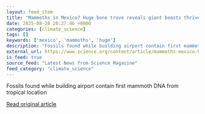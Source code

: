```yaml
---
layout: feed_item
title: "Mammoths in Mexico? Huge bone trove reveals giant beasts thrived in warmth, too"
date: 2025-08-28 20:27:46 +0000
categories: [climate_science]
tags: []
keywords: ['mexico', 'mammoths', 'huge']
description: "Fossils found while building airport contain first mammoth DNA from tropical location"
external_url: https://www.science.org/content/article/mammoths-mexico-huge-bone-trove-reveals-giant-beasts-thrived-warmth-too
is_feed: true
source_feed: "Latest News from Science Magazine"
feed_category: "climate_science"
---
```


Fossils found while building airport contain first mammoth DNA from tropical location

[Read original article](https://www.science.org/content/article/mammoths-mexico-huge-bone-trove-reveals-giant-beasts-thrived-warmth-too)
